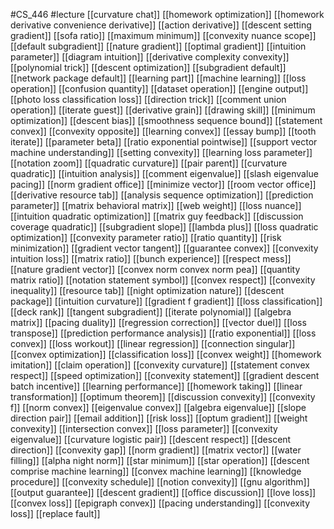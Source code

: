 #CS_446
#lecture
[[curvature chat]]
[[homework optimization]]
[[homework derivative convenience derivative]]
[[action derivative]]
[[descent setting gradient]]
[[sofa ratio]]
[[maximum minimum]]
[[convexity nuance scope]]
[[default subgradient]]
[[nature gradient]]
[[optimal gradient]]
[[intuition parameter]]
[[diagram intuition]]
[[derivative complexity convexity]]
[[polynomial trick]]
[[descent optimization]]
[[subgradient default]]
[[network package default]]
[[learning part]]
[[machine learning]]
[[loss operation]]
[[confusion quantity]]
[[dataset operation]]
[[engine output]]
[[photo loss classification loss]]
[[direction trick]]
[[comment union operation]]
[[iterate guest]]
[[derivative grain]]
[[drawing skill]]
[[minimum optimization]]
[[descent bias]]
[[smoothness sequence bound]]
[[statement convex]]
[[convexity opposite]]
[[learning convex]]
[[essay bump]]
[[tooth iterate]]
[[parameter beta]]
[[ratio exponential pointwise]]
[[support vector machine understanding]]
[[setting convexity]]
[[learning loss parameter]]
[[notation zoom]]
[[quadratic curvature]]
[[pair parent]]
[[curvature quadratic]]
[[intuition analysis]]
[[comment eigenvalue]]
[[slash eigenvalue pacing]]
[[norm gradient office]]
[[minimize vector]]
[[room vector office]]
[[derivative resource tab]]
[[analysis sequence optimization]]
[[prediction parameter]]
[[matrix behavioral matrix]]
[[web weight]]
[[loss nuance]]
[[intuition quadratic optimization]]
[[matrix guy feedback]]
[[discussion coverage quadratic]]
[[subgradient slope]]
[[lambda plus]]
[[loss quadratic optimization]]
[[convexity parameter ratio]]
[[ratio quantity]]
[[risk minimization]]
[[gradient vector tangent]]
[[guarantee convex]]
[[convexity intuition loss]]
[[matrix ratio]]
[[bunch experience]]
[[respect mess]]
[[nature gradient vector]]
[[convex norm convex norm pea]]
[[quantity matrix ratio]]
[[notation statement symbol]]
[[convex respect]]
[[convexity inequality]]
[[resource tab]]
[[night optimization nature]]
[[descent package]]
[[intuition curvature]]
[[gradient f gradient]]
[[loss classification]]
[[deck rank]]
[[tangent subgradient]]
[[iterate polynomial]]
[[algebra matrix]]
[[pacing duality]]
[[regression correction]]
[[vector duel]]
[[loss transpose]]
[[prediction performance analysis]]
[[ratio exponential]]
[[loss convex]]
[[loss workout]]
[[linear regression]]
[[connection singular]]
[[convex optimization]]
[[classification loss]]
[[convex weight]]
[[homework imitation]]
[[claim operation]]
[[convexity curvature]]
[[statement convex respect]]
[[speed optimization]]
[[convexity statement]]
[[gradient descent batch incentive]]
[[learning performance]]
[[homework taking]]
[[linear transformation]]
[[optimum theorem]]
[[discussion convexity]]
[[convexity f]]
[[norm convex]]
[[eigenvalue convex]]
[[algebra eigenvalue]]
[[slope direction pair]]
[[email addition]]
[[risk loss]]
[[optum gradient]]
[[weight convexity]]
[[intersection convex]]
[[loss parameter]]
[[convexity eigenvalue]]
[[curvature logistic pair]]
[[descent respect]]
[[descent direction]]
[[convexity gap]]
[[norm gradient]]
[[matrix vector]]
[[water filling]]
[[alpha night norm]]
[[star minimum]]
[[star operation]]
[[descent comprise machine learning]]
[[convex machine learning]]
[[knowledge procedure]]
[[convexity schedule]]
[[notion convexity]]
[[gnu algorithm]]
[[output guarantee]]
[[descent gradient]]
[[office discussion]]
[[love loss]]
[[convex loss]]
[[epigraph convex]]
[[pacing understanding]]
[[convexity loss]]
[[replace fault]]

